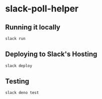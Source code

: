 # slack-poll-helper

## Running it locally

```bash
slack run
```

## Deploying to Slack's Hosting

```bash
slack deploy
```

## Testing

```bash
slack deno test
```

